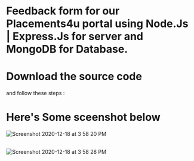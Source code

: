 # Feedback form for our Placements4u portal using Node.Js | Express.Js for server and MongoDB for Database.
# Download the source code 
and follow these steps : 
 
# Here's Some sceenshot below

![Screenshot 2020-12-18 at 3 58 20 PM](https://user-images.githubusercontent.com/41482800/102604373-16c00380-414a-11eb-8890-a7d35cbeb644.png)
<br><br>

![Screenshot 2020-12-18 at 3 58 28 PM](https://user-images.githubusercontent.com/41482800/102604386-1b84b780-414a-11eb-933b-143a24bcb5b2.png)

